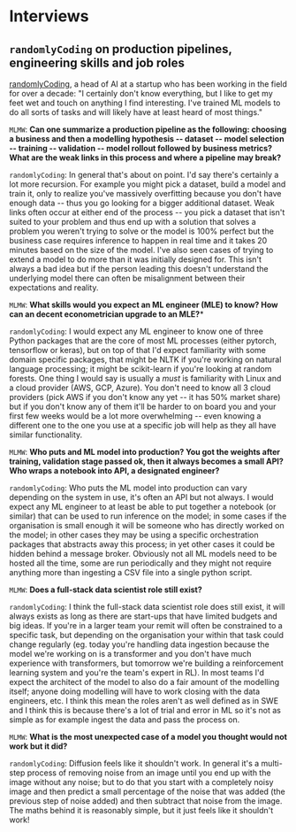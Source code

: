 # Interviews

<a name="rc">

## `randomlyCoding` on production pipelines, engineering skills and job roles

[randomlyCoding](https://www.reddit.com/user/randomlyCoding/), a head of AI at a startup who has been working in the field for over a decade: "I certainly don't know everything, but I like to get my feet wet and touch on anything I find interesting. I've trained ML models to do all sorts of tasks and will likely have at least heard of most things."

`MLMW`: **Can one summarize a production pipeline as the following: choosing a business and then a modelling hypothesis -- dataset -- model selection -- training -- validation -- model rollout followed by business metrics? What are the weak links in this process and where a pipeline may break?**

`randomlyCoding`: In general that's about on point. I'd say there's certainly a lot more recursion. For example you might pick a dataset, build a model and train it, only to realize you've massively overfitting because you don't have enough data -- thus you go looking for a bigger additional dataset. Weak links often occur at either end of the process -- you pick a dataset that isn't suited to your problem and thus end up with a solution that solves a problem you weren't trying to solve or the model is 100% perfect but the business case requires inference to happen in real time and it takes 20 minutes based on the size of the model. I've also seen cases of trying to extend a model to do more than it was initially designed for. This isn't always a bad idea but if the person leading this doesn't understand the underlying model there can often be misalignment between their expectations and reality.

`MLMW`: **What skills would you expect an ML engineer (MLE) to know? How can an decent econometrician upgrade to an MLE?***

`randomlyCoding`: I would expect any ML engineer to know one of three Python packages that are the core of most ML processes (either pytorch, tensorflow or keras), but on top of that I'd expect familiarity with some domain specific packages, that might be NLTK if you're working on natural language processing; it might be scikit-learn if you're looking at random forests. One thing I would say is usually a _must_ is familiarity with Linux and a cloud provider (AWS, GCP, Azure). You don't need to know all 3 cloud providers (pick AWS if you don't know any yet -- it has 50% market share) but if you don't know any of them it'll be harder to on board you and your first few weeks would be a lot more overwhelming -- even knowing a different one to the one you use at a specific job will help as they all have similar functionality.

`MLMW`: **Who puts and ML model into production? You got the weights after training, validation stage passed ok, then it always becomes a small API? Who wraps a notebook into API, a designated engineer?**

`randomlyCoding`: Who puts the ML model into production can vary depending on the system in use, it's often an API but not always. I would expect any ML engineer to at least be able to put together a notebook (or similar) that can be used to run inference on the model; in some cases if the organisation is small enough it will be someone who has directly worked on the model; in other cases they may be using a specific orchestration packages that abstracts away this process; in yet other cases it could be hidden behind a message broker. Obviously not all ML models need to be hosted all the time, some are run periodically and they might not require anything more than ingesting a CSV file into a single python script.

`MLMW`: **Does a full-stack data scientist role still exist?**

`randomlyCoding`: I think the full-stack data scientist role does still exist, it will always exists as long as there are start-ups that have limited budgets and big ideas. If you're in a larger team your remit will often be constrained to a specific task, but depending on the organisation your within that task could change regularly (eg. today you're handling data ingestion because the model we're working on is a transformer and you don't have much experience with transformers, but tomorrow we're building a reinforcement learning system and you're the team's expert in RL). In most teams I'd expect the architect of the model to also do a fair amount of the modelling itself; anyone doing modelling will have to work closing with the data engineers, etc. I think this mean the roles aren't as well defined as in SWE and I think this is because there's a lot of trial and error in ML so it's not as simple as for example ingest the data and pass the process on.

`MLMW`: **What is the most unexpected case of a model you thought would not work but it did?**

`randomlyCoding`: Diffusion feels like it shouldn't work. In general it's a multi-step process of removing noise from an image until you end up with the image without any noise; but to do that you start with a completely noisy image and then predict a small percentage of the noise that was added (the previous step of noise added) and then subtract that noise from the image. The maths behind it is reasonably simple, but it just feels like it shouldn't work!
